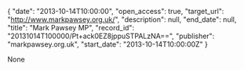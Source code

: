 {
  "date": "2013-10-14T10:00:00", 
  "open_access": true, 
  "target_url": "http://www.markpawsey.org.uk/", 
  "description": null, 
  "end_date": null, 
  "title": "Mark Pawsey MP", 
  "record_id": "20131014T100000/Pt+ack0EZ8jppuSTPALzNA==", 
  "publisher": "markpawsey.org.uk", 
  "start_date": "2013-10-14T10:00:00Z"
}

None